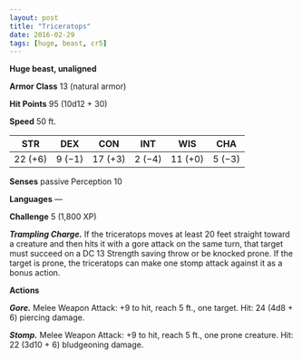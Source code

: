 ```yaml
---
layout: post
title: "Triceratops"
date: 2016-02-29
tags: [huge, beast, cr5]
---
```


**Huge beast, unaligned**

**Armor Class** 13 (natural armor)

**Hit Points** 95 (10d12 + 30)

**Speed** 50 ft.

|   STR   |   DEX   |   CON   |   INT   |   WIS   |   CHA   |
|:-----:|:-----:|:-----:|:-----:|:-----:|:-----:|
| 22 (+6) | 9 (−1) | 17 (+3) | 2 (−4) | 11 (+0) | 5 (−3) |

**Senses** passive Perception 10 

**Languages** — 

**Challenge** 5 (1,800 XP)

***Trampling Charge.*** If the triceratops moves at least 20 feet straight toward a creature and then hits it with a gore attack on the same turn, that target must succeed on a DC 13 Strength saving throw or be knocked prone. If the target is prone, the triceratops can make one stomp attack against it as a bonus action. 

**Actions** 

***Gore.*** Melee Weapon Attack: +9 to hit, reach 5 ft., one target. Hit: 24 (4d8 + 6) piercing damage. 

***Stomp.*** Melee Weapon Attack: +9 to hit, reach 5 ft., one prone creature. Hit: 22 (3d10 + 6) bludgeoning damage.

